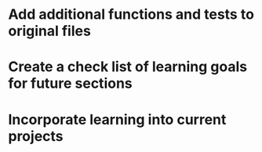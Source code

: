 # Add additional functions and tests to original files
# Create a check list of learning goals for future sections
# Incorporate learning into current projects
